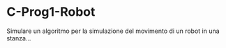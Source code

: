 # C-Prog1-Robot

Simulare un algoritmo per la simulazione del movimento di un robot in una stanza...
